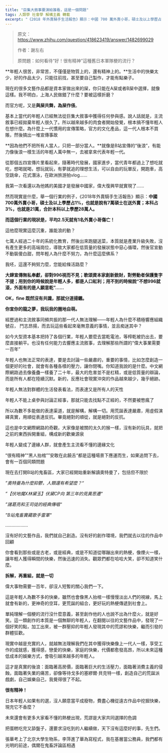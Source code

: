 ```yaml
---
title: "巨集大敘事要演給誰看，這是一個問題"
tags: 人類學 社會學 解構主義 轉載
excerpt: "《2018 年外賣騎手生活報告》顯示：中國 700 萬外賣小哥，碩士及以上學歷占 1%，七萬人；本科占 3%，二十一萬人，合計本科以上學歷二十八萬人。七萬人經過二十年的系統化教育後出來跑腿送菜，本質原因是產業升級失敗，導致大家進入了高速內捲化。於是巨集大敘事開始發問：年輕人為什麼不努力、為什麼這麼佛系？在大型資本把持各個行業的局面下，年輕人要麼去當乾電池，等榨乾被扔出去，要麼直接躺平。年輕人無法正常的表達一些嚴肅的、重要的事情，有各種各樣的壓力，讓你閉嘴。而為數不多能做的表達渠道，就是解構，解構一切。用荒誕表達嚴肅，用虛假演繹真實，用順從表達反抗。絕對的順從，就是絕對的反抗。拆解，再重組，就是一切。本文大約 2000 字"
---
```


> 原文：https://www.zhihu.com/question/418623419/answer/1482699029
>
> 作者：謝左右
>
> 原問題：如何看待“好！很有精神”這種舊日本軍隊梗的流行？

**年輕人很苦，非常苦，不僅僅是物質上的，還有精神上的。**生活中的快樂太少，好的作品太少，只能往前找，甚至要自己製作，才能有點樂子。

現在的很多文藝作品都是資本家做出來的屎，你只能在A屎或者B屎中選擇，就像這樣。我不明白，上海人民做錯了什麼？要被這樣折磨？

而官方呢，又是**與屎共舞，為屎作倀**。

基本上當代的年輕人已經無法從巨集大敘事中獲得任何參與感。說人話就是，主流敘事已經拋棄年輕人很久了。所以越來越多的肉食者開始發覺，根本搞不懂年輕人在想什麼。為什麼上一代慣用的宣傳策略，官方的文化產品，這一代人根本不買賬，然後搞出一堆宣傳事故

**因為他們不把所有人當人，只把一部分當人。**就像是B站宣傳的“後浪”，有能力像後浪一樣生活的年輕人萬中無一，去被拿來代表年輕一代。

從那個五四宣傳片里看起來，隨著時代發展，國家進步，當代青年都過上了想吃就吃，想喝就喝，想玩就玩，有夢就追的理想生活，可以自由的玩單反，開跑車，高空跳傘，花式潛泳，在歐洲旅游拍vlog……

我第一次看還以為他媽的美國才是發展中國家，偉大復興早就實現了……

然而現實是什麼，舉一個行業的例子，《2018年外賣騎手生活報告》顯示：**中國700萬外賣小哥，碩士及以上學歷占1%，也就是說有7萬碩士在送外賣；本科占3%，也就是21萬，合計本科以上學歷28萬人。**

**而這個行業的現狀是，平均2.5天就有1名外賣小哥傷亡！**

這他麼現實這麼沉重，誰能浪的動？

七萬人經過二十年的系統化教育，然後出來跑腿送菜，本質就是產業升級失敗，沒有產生更多的高端崗位，導致大家都在低質量的發展狀態中惡心循環，然後官宣動不動裝傻白甜，問年輕人為什麼不努力，為什麼這麼佛系？

我呸，這還不夠努力麼，您能給條活路麼？

**大肆宣傳無私奉獻，卻對996視而不見；歌頌資本家創新斂財，對勞動者保護隻字不提；用到你的時候說是年輕人多，都是人口紅利；用不到的時候說“不想996就滾，外面有的是人願意乾”……**



**OK，fine 既然沒有共識，那就分道揚鑣。**

**你宣你的龍之夢，我玩我的圈地自萌。**

經歷過和主流敘事同頻共振的那一代人無法理解——年輕人為什麼不積極響應組織號召， 鬥志昂揚，而去玩這些看起來毫無意義的事情，並且痴迷其中？

如今大型資本基本把持了各個行業，年輕人要麼去當乾電池，等榨乾被扔出去，要麼直接躺平。也沒有任何能力去響應主流敘事，去理解那些所謂的“偉大事業需要一百年”

年輕人也無法正常的表達，要是去討論一些嚴肅的，重要的事情，比如怎麼創造一個更好的社會，就會有各種各樣的壓力，讓你閉嘴。你知道我說的是什麼。中文網際網路過去像養蠱一樣養了二十年，最大的危害並不是杠精，或是低質量的辯論，而是所有人都在陸續沉默。新的，反應社會現實沖突的作品越來越少，幾乎絕跡。

年輕人無法對群體的生活發表看法，而表達又是所有人的天性

年輕人不能上桌參與討論正經事，那就只能去找點不正經的，不然要被憋瘋了

所以為數不多能做的表達渠道，就是解構，解構一切。用荒誕表達嚴肅，用虛假演繹真實，用順從表達反抗。畢竟絕對的順從，就是絕對的反抗。



這也是中文網際網路的奇觀，大家像是被關的太久的猴一樣，沒有新的玩具，就把之前的東西拆開重組，構成新的歡樂源泉

年輕人變成了邊緣人群，就會產生主流看不懂的邊緣文化

“很有精神”“黑人抬棺””安敢在此饒舌“都是這種場景下應運而生，如果追問下去，會有一百個同類問題

現在去打開B站的鬼畜區，大家已經開始重新解讀奧特曼了，包括但不限於

*”奧特曼為什麼抑鬱，人類還有希望麼？“*

*”【伏地魔X林黛玉】伏黛CP向 第三年的見異思遷“*

*”諸葛亮和王司徒的經典傳唱“*

*”B站鬼畜寶藏歌手雷軍“*

………………

沒有好的文藝作品，我們就自己創造。沒有好的創作環境，我們就去以往的作品中回顧

你會看到那些或是古老，或是經典，或是不知道從哪蹦出來的熱梗，像煙火一樣，讓年輕人獲得瞬間的快樂，然後迅速的消失。觀眾們都在哈哈大笑，卻不知道笑什麼。

**拆解，再重組，就是一切**



偉大事物需要一百年，卻沒人短暫的關心我們一下。

這是年輕人為數不多的快樂，雖然也會像黑人抬棺一樣慢慢淡出人們的視線，馬上就會有新的，更神奇的空耳，更荒誕的組合，更好玩的熱梗傳遞到社會上。

單純理解一個梗的流行沒什麼意義，甚至創作他的人也說不出為什麼火，就是好笑。這一類創作的本質是一個無聊的年輕人，在翻閱以往的文藝作品中，發現了一個好笑的點，加工出來，被一群壓抑的年輕人發現其中的荒謬和快樂，繼而引發的群體狂歡。

現實中越是充實的人，就越無法理解我們在其中獲得快樂像上一代人一樣，享受工作的成就感，獲得感，戀愛的快樂，家庭的快樂，代價都愈發高昂，所以未來這種低成本的娛樂方式，會吸引越來越多的年輕人。

這才是真實的後浪：面臨著高房價，面臨著巨大的生活壓力，面臨著消費主義的侵蝕，面臨著失業的痛苦，卻像等待戈多的塞繆爾·貝克特一樣，創造自己的荒誕派戲劇，自己娛樂自己，我覺得很了不起。



**很有精神！**



日本年輕人如果有的選，沒人願意當平成廢物，費盡心機從遠古作品中挖掘快樂，現充它不香麼？

未來還會有更多大家看不懂的熱梗出現，荒謬是大家共同選擇的色調



把蛋糕吃完又舔盤子，還要求沒吃到的人繼續做，天下沒有這麼好的事，先生們。



張華考上了北京大學生物系，李萍進了華為寫程式，我在基層當公務員，我們都有光明的前途，偶爾在鬼畜評論區相遇

